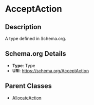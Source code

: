 # AcceptAction

## Description
A type defined in Schema.org.

## Schema.org Details
- **Type**: Type
- **URI**: https://schema.org/AcceptAction

## Parent Classes
- [AllocateAction](../AllocateAction.md)

